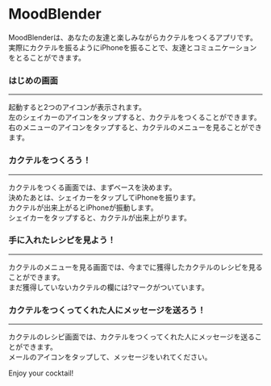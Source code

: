 MoodBlender
============



MoodBlenderは、あなたの友達と楽しみながらカクテルをつくるアプリです。  
実際にカクテルを振るようにiPhoneを振ることで、友達とコミュニケーションをとることができます。

### はじめの画面
---

起動すると2つのアイコンが表示されます。  
左のシェイカーのアイコンをタップすると、カクテルをつくることができます。  
右のメニューのアイコンをタップすると、カクテルのメニューを見ることができます。

### カクテルをつくろう！
---

カクテルをつくる画面では、まずベースを決めます。  
決めたあとは、シェイカーをタップしてiPhoneを振ります。  
カクテルが出来上がるとiPhoneが振動します。  
シェイカーをタップすると、カクテルが出来上がります。

### 手に入れたレシピを見よう！
---

カクテルのメニューを見る画面では、今までに獲得したカクテルのレシピを見ることができます。  
まだ獲得していないカクテルの欄には?マークがついています。

### カクテルをつくってくれた人にメッセージを送ろう！
---

カクテルのレシピ画面では、カクテルをつくってくれた人にメッセージを送ることができます。  
メールのアイコンをタップして、メッセージをいれてください。


Enjoy your cocktail!


